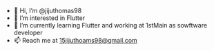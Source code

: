 - 👋 Hi, I’m @jijuthomas98
- 👀 I’m interested in Flutter
- 🌱 I’m currently learning Flutter and working at 1stMain as sowftware developer 
- 📫 Reach me at 15jijuthoams98@gmail.com

